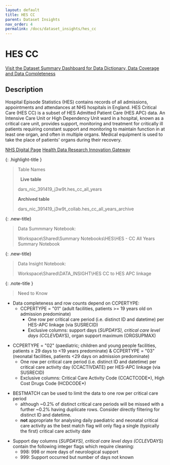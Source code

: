 ```yaml
---
layout: default
title: HES CC
parent: Dataset Insights
nav_order: 4
permalink: /docs/dataset_insights/hes_cc
---
```


# HES CC

<span class="fs-3">
  <a href="https://github.com/BHFDSC/cvd-covid-tre-dashboard" class="btn" target="_blank">Visit the Dataset Summary Dashboard for Data Dictionary, Data Coverage and Data Completeness</a>
</span>

## Description
Hospital Episode Statistics (HES) contains records of all admissions, appointments and attendances at NHS hospitals in England. HES Critical Care (HES CC) is a subset of HES Admitted Patient Care (HES APC) data. An Intensive Care Unit or High Dependency Unit ward in a hospital, known as a critical care unit, provides support, monitoring and treatment for critically ill patients requiring constant support and monitoring to maintain function in at least one organ, and often in multiple organs. Medical equipment is used to take the place of patients' organs during their recovery.

<span class="fs-3">
  <a href="https://digital.nhs.uk/data-and-information/data-tools-and-services/data-services/hospital-episode-statistics" class="btn" target="_blank">NHS Digital Page</a>
</span>

<span class="fs-3">
  <a href="https://web.www.healthdatagateway.org/dataset/80564a6b-1458-41de-a131-772eb93c0509" class="btn" target="_blank">Health Data Research Innovation Gateway</a>
</span>

{: .highlight-title }
> Table Names
>
> &nbsp;
> **Live table**
> >
> dars_nic_391419_j3w9t.hes_cc_all_years
>
> **Archived table**
> >
> dars_nic_391419_j3w9t_collab.hes_cc_all_years_archive

{: .new-title}
> Data Summmary Notebook:
> 
> Workspace\Shared\Summary Notebooks\HES\HES - CC All Years Summary Notebook

{: .new-title}
> Data Insight Notebook:
> 
> Workspace\Shared\DATA_INSIGHT\HES CC to HES APC linkage

{: .note-title }
> Need to Know
>
 - Data completeness and row counts depend on CCPERTYPE:
   - CCPERTYPE = "01" (adult facilities, patients >= 19 years old on admission predominate)
       - One row per critical care period (i.e. distinct ID and datetime) per HES-APC linkage (via SUSRECID)
       - Exclusive columns: support days (*SUPDAYS), critical care level days (CCLEV*DAYS), organ support maximum (ORGSUPMAX)
>
  - CCPERTYPE = "02" (paediatric; children and young people facilities, patients ≥ 29 days to <19 years predominate) & CCPERTYPE = "03" (neonatal facilities, patients <29 days on admission predominate)
      - One row per critical care period (i.e. distinct ID and datetime) per critical care activity day (CCACTIVDATE) per HES-APC linkage (via SUSRECID)
      - Exclusive columns: Critical Care Activity Code (CCACTCODE*), High Cost Drugs Code (HCDCODE*)
>
  - BESTMATCH can be used to limit the data to one row per critical care period
    - although ~0.2% of distinct critical care periods will be missed with a further ~0.2% having duplicate rows. Consider directly filtering for distinct ID and datetime.
    - **not** appropriate for analysing daily paediatric and neonatal critical care activity as the best match flag will only flag a single (typically the first) critical care activity date
>
  - Support day columns (*SUPDAYS), critical care level days (CCLEV*DAYS) contain the following integer flags which require cleaning:
    - 998: 998 or more days of neurological support
    - 999: Support occurred but number of days not known
>
